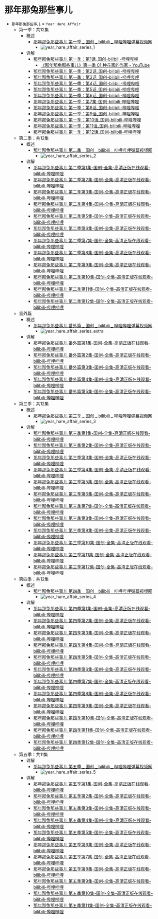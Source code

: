 # 那年那兔那些事儿

* `那年那兔那些事儿` = `Year Hare Affair`
  * 第一季：共12集
    * 概述
      * [那年那兔那些事儿 第一季 _ 国创 _ bilibili _ 哔哩哔哩弹幕视频网](https://www.bilibili.com/bangumi/media/md1689)
        * ![year_hare_affair_series_1](.././assets/img/year_hare_affair_series_1.webp)
    * 详解
      * [那年那兔那些事儿 第一季：第1话_国创-bilibili-哔哩哔哩](https://www.bilibili.com/bangumi/play/ep30478)
        * [《那年那兔那些事儿》第一季 01 种花家的当家 - YouTube](https://www.youtube.com/watch?v=LNgyxzmzaJY)
      * [那年那兔那些事儿 第一季：第2话_国创-bilibili-哔哩哔哩](https://www.bilibili.com/bangumi/play/ep30477/)
      * [那年那兔那些事儿 第一季：第3话_国创-bilibili-哔哩哔哩](https://www.bilibili.com/bangumi/play/ep30476/)
      * [那年那兔那些事儿 第一季：第4话_国创-bilibili-哔哩哔哩](https://www.bilibili.com/bangumi/play/ep30475/)
      * [那年那兔那些事儿 第一季：第5话_国创-bilibili-哔哩哔哩](https://www.bilibili.com/bangumi/play/ep62679/)
      * [那年那兔那些事儿 第一季：第6话_国创-bilibili-哔哩哔哩](https://www.bilibili.com/bangumi/play/ep62680/)
      * [那年那兔那些事儿 第一季：第7集-国创-bilibili-哔哩哔哩](https://www.bilibili.com/bangumi/play/ep62681/)
      * [那年那兔那些事儿 第一季：第8话_国创-bilibili-哔哩哔哩](https://www.bilibili.com/bangumi/play/ep63851/)
      * [那年那兔那些事儿 第一季：第9话_国创-bilibili-哔哩哔哩](https://www.bilibili.com/bangumi/play/ep63852/)
      * [那年那兔那些事儿 第一季：第10话_国创-bilibili-哔哩哔哩](https://www.bilibili.com/bangumi/play/ep63874/)
      * [那年那兔那些事儿 第一季：第11话_国创-bilibili-哔哩哔哩](https://www.bilibili.com/bangumi/play/ep64042/)
      * [那年那兔那些事儿 第一季：第12话_国创-bilibili-哔哩哔哩](https://www.bilibili.com/bangumi/play/ep64435/)
  * 第二季：共12集
    * 概述
      * [那年那兔那些事儿 第二季 _ 国创 _ bilibili _ 哔哩哔哩弹幕视频网](https://www.bilibili.com/bangumi/media/md2967)
        * ![year_hare_affair_series_2](.././assets/img/year_hare_affair_series_2.webp)
    * 详解
      * [那年那兔那些事儿 第二季第1集-国创-全集-高清正版在线观看-bilibili-哔哩哔哩](https://www.bilibili.com/bangumi/play/ep76675)
      * [那年那兔那些事儿 第二季第2集-国创-全集-高清正版在线观看-bilibili-哔哩哔哩](https://www.bilibili.com/bangumi/play/ep79177/)
      * [那年那兔那些事儿 第二季第3集-国创-全集-高清正版在线观看-bilibili-哔哩哔哩](https://www.bilibili.com/bangumi/play/ep80486/)
      * [那年那兔那些事儿 第二季第4集-国创-全集-高清正版在线观看-bilibili-哔哩哔哩](https://www.bilibili.com/bangumi/play/ep81628/)
      * [那年那兔那些事儿 第二季第5集-国创-全集-高清正版在线观看-bilibili-哔哩哔哩](https://www.bilibili.com/bangumi/play/ep82344/)
      * [那年那兔那些事儿 第二季第6集-国创-全集-高清正版在线观看-bilibili-哔哩哔哩](https://www.bilibili.com/bangumi/play/ep82968/)
      * [那年那兔那些事儿 第二季第7集-国创-全集-高清正版在线观看-bilibili-哔哩哔哩](https://www.bilibili.com/bangumi/play/ep83495/)
      * [那年那兔那些事儿 第二季第8集-国创-全集-高清正版在线观看-bilibili-哔哩哔哩](https://www.bilibili.com/bangumi/play/ep84262/)
      * [那年那兔那些事儿 第二季第9集-国创-全集-高清正版在线观看-bilibili-哔哩哔哩](https://www.bilibili.com/bangumi/play/ep84717/)
      * [那年那兔那些事儿 第二季第10集-国创-全集-高清正版在线观看-bilibili-哔哩哔哩](https://www.bilibili.com/bangumi/play/ep85203/)
      * [那年那兔那些事儿 第二季第11集-国创-全集-高清正版在线观看-bilibili-哔哩哔哩](https://www.bilibili.com/bangumi/play/ep85735/)
      * [那年那兔那些事儿 第二季第12集-国创-全集-高清正版在线观看-bilibili-哔哩哔哩](https://www.bilibili.com/bangumi/play/ep86193/)
  * 番外篇
    * 概述
      * [那年那兔那些事儿 番外篇 _ 国创 _ bilibili _ 哔哩哔哩弹幕视频网](https://www.bilibili.com/bangumi/media/md5451)
        * ![year_hare_affair_series_extra](.././assets/img/year_hare_affair_series_extra.webp)
    * 详解
      * [那年那兔那些事儿 番外篇第1集-国创-全集-高清正版在线观看-bilibili-哔哩哔哩](https://www.bilibili.com/bangumi/play/ep95199/)
      * [那年那兔那些事儿 番外篇第2集-国创-全集-高清正版在线观看-bilibili-哔哩哔哩](https://www.bilibili.com/bangumi/play/ep95200/)
      * [那年那兔那些事儿 番外篇第3集-国创-全集-高清正版在线观看-bilibili-哔哩哔哩](https://www.bilibili.com/bangumi/play/ep95201/)
      * [那年那兔那些事儿 番外篇第4集-国创-全集-高清正版在线观看-bilibili-哔哩哔哩](https://www.bilibili.com/bangumi/play/ep95680/)
      * [那年那兔那些事儿 番外篇第5集-国创-全集-高清正版在线观看-bilibili-哔哩哔哩](https://www.bilibili.com/bangumi/play/ep95913/)
  * 第三季：共12集
    * 概述
      * [那年那兔那些事儿 第三季 _ 国创 _ bilibili _ 哔哩哔哩弹幕视频网](https://www.bilibili.com/bangumi/media/md5559)
        * ![year_hare_affair_series_3](.././assets/img/year_hare_affair_series_3.webp)
    * 详解
      * [那年那兔那些事儿 第三季第1集-国创-全集-高清正版在线观看-bilibili-哔哩哔哩](https://www.bilibili.com/bangumi/play/ep96743/)
      * [那年那兔那些事儿 第三季第2集-国创-全集-高清正版在线观看-bilibili-哔哩哔哩](https://www.bilibili.com/bangumi/play/ep96744/)
      * [那年那兔那些事儿 第三季第3集-国创-全集-高清正版在线观看-bilibili-哔哩哔哩](https://www.bilibili.com/bangumi/play/ep97014/)
      * [那年那兔那些事儿 第三季第4集-国创-全集-高清正版在线观看-bilibili-哔哩哔哩](https://www.bilibili.com/bangumi/play/ep97174/)
      * [那年那兔那些事儿 第三季第5集-国创-全集-高清正版在线观看-bilibili-哔哩哔哩](https://www.bilibili.com/bangumi/play/ep97268/)
      * [那年那兔那些事儿 第三季第6集-国创-全集-高清正版在线观看-bilibili-哔哩哔哩](https://www.bilibili.com/bangumi/play/ep97466/)
      * [那年那兔那些事儿 第三季第7集-国创-全集-高清正版在线观看-bilibili-哔哩哔哩](https://www.bilibili.com/bangumi/play/ep97986/)
      * [那年那兔那些事儿 第三季第8集-国创-全集-高清正版在线观看-bilibili-哔哩哔哩](https://www.bilibili.com/bangumi/play/ep98710/)
      * [那年那兔那些事儿 第三季第9集-国创-全集-高清正版在线观看-bilibili-哔哩哔哩](https://www.bilibili.com/bangumi/play/ep100826/)
      * [那年那兔那些事儿 第三季第10集-国创-全集-高清正版在线观看-bilibili-哔哩哔哩](https://www.bilibili.com/bangumi/play/ep101610/)
      * [那年那兔那些事儿 第三季第11集-国创-全集-高清正版在线观看-bilibili-哔哩哔哩](https://www.bilibili.com/bangumi/play/ep102053/)
      * [那年那兔那些事儿 第三季第12集-国创-全集-高清正版在线观看-bilibili-哔哩哔哩](https://www.bilibili.com/bangumi/play/ep102200/)
  * 第四季：共12集
    * 概述
      * [那年那兔那些事儿 第四季 _ 国创 _ bilibili _ 哔哩哔哩弹幕视频网](https://www.bilibili.com/bangumi/media/md6018)
        * ![year_hare_affair_series_4](.././assets/img/year_hare_affair_series_4.webp)
    * 详解
      * [那年那兔那些事儿 第四季第1集-国创-全集-高清正版在线观看-bilibili-哔哩哔哩](https://www.bilibili.com/bangumi/play/ep113181/)
      * [那年那兔那些事儿 第四季第2集-国创-全集-高清正版在线观看-bilibili-哔哩哔哩](https://www.bilibili.com/bangumi/play/ep113182/)
      * [那年那兔那些事儿 第四季第3集-国创-全集-高清正版在线观看-bilibili-哔哩哔哩](https://www.bilibili.com/bangumi/play/ep113601/)
      * [那年那兔那些事儿 第四季第4集-国创-全集-高清正版在线观看-bilibili-哔哩哔哩](https://www.bilibili.com/bangumi/play/ep113823/)
      * [那年那兔那些事儿 第四季第5集-国创-全集-高清正版在线观看-bilibili-哔哩哔哩](https://www.bilibili.com/bangumi/play/ep113824/)
      * [那年那兔那些事儿 第四季第6集-国创-全集-高清正版在线观看-bilibili-哔哩哔哩](https://www.bilibili.com/bangumi/play/ep114018/)
      * [那年那兔那些事儿 第四季第7集-国创-全集-高清正版在线观看-bilibili-哔哩哔哩](https://www.bilibili.com/bangumi/play/ep114231/)
      * [那年那兔那些事儿 第四季第8集-国创-全集-高清正版在线观看-bilibili-哔哩哔哩](https://www.bilibili.com/bangumi/play/ep115487/)
      * [那年那兔那些事儿 第四季第9集-国创-全集-高清正版在线观看-bilibili-哔哩哔哩](https://www.bilibili.com/bangumi/play/ep115702/)
      * [那年那兔那些事儿 第四季第10集-国创-全集-高清正版在线观看-bilibili-哔哩哔哩](https://www.bilibili.com/bangumi/play/ep116005/)
      * [那年那兔那些事儿 第四季第11集-国创-全集-高清正版在线观看-bilibili-哔哩哔哩](https://www.bilibili.com/bangumi/play/ep118775/)
      * [那年那兔那些事儿 第四季第12集-国创-全集-高清正版在线观看-bilibili-哔哩哔哩](https://www.bilibili.com/bangumi/play/ep122863/)
  * 第五季：共11集
    * 详解
      * [那年那兔那些事儿 第五季 _ 国创 _ bilibili _ 哔哩哔哩弹幕视频网](https://www.bilibili.com/bangumi/media/md28222617)
        * ![year_hare_affair_series_5](.././assets/img/year_hare_affair_series_5.webp)
    * 详解
      * [那年那兔那些事儿 第五季第1集-国创-全集-高清正版在线观看-bilibili-哔哩哔哩](https://www.bilibili.com/bangumi/play/ep285053/)
      * [那年那兔那些事儿 第五季第2集-国创-全集-高清正版在线观看-bilibili-哔哩哔哩](https://www.bilibili.com/bangumi/play/ep285630/)
      * [那年那兔那些事儿 第五季第3集-国创-全集-高清正版在线观看-bilibili-哔哩哔哩](https://www.bilibili.com/bangumi/play/ep287592/)
      * [那年那兔那些事儿 第五季第4集-国创-全集-高清正版在线观看-bilibili-哔哩哔哩](https://www.bilibili.com/bangumi/play/ep289351/)
      * [那年那兔那些事儿 第五季第5集-国创-全集-高清正版在线观看-bilibili-哔哩哔哩](https://www.bilibili.com/bangumi/play/ep291707/)
      * [那年那兔那些事儿 第五季第6集-国创-全集-高清正版在线观看-bilibili-哔哩哔哩](https://www.bilibili.com/bangumi/play/ep292787/)
      * [那年那兔那些事儿 第五季第7集-国创-全集-高清正版在线观看-bilibili-哔哩哔哩](https://www.bilibili.com/bangumi/play/ep299870/)
      * [那年那兔那些事儿 第五季第8集-国创-全集-高清正版在线观看-bilibili-哔哩哔哩](https://www.bilibili.com/bangumi/play/ep304430/)
      * [那年那兔那些事儿 第五季第9集-国创-全集-高清正版在线观看-bilibili-哔哩哔哩](https://www.bilibili.com/bangumi/play/ep308563/)
      * [那年那兔那些事儿 第五季第10集-国创-全集-高清正版在线观看-bilibili-哔哩哔哩](https://www.bilibili.com/bangumi/play/ep311310/)
      * [那年那兔那些事儿 第五季第11集-国创-全集-高清正版在线观看-bilibili-哔哩哔哩](https://www.bilibili.com/bangumi/play/ep312273/)
